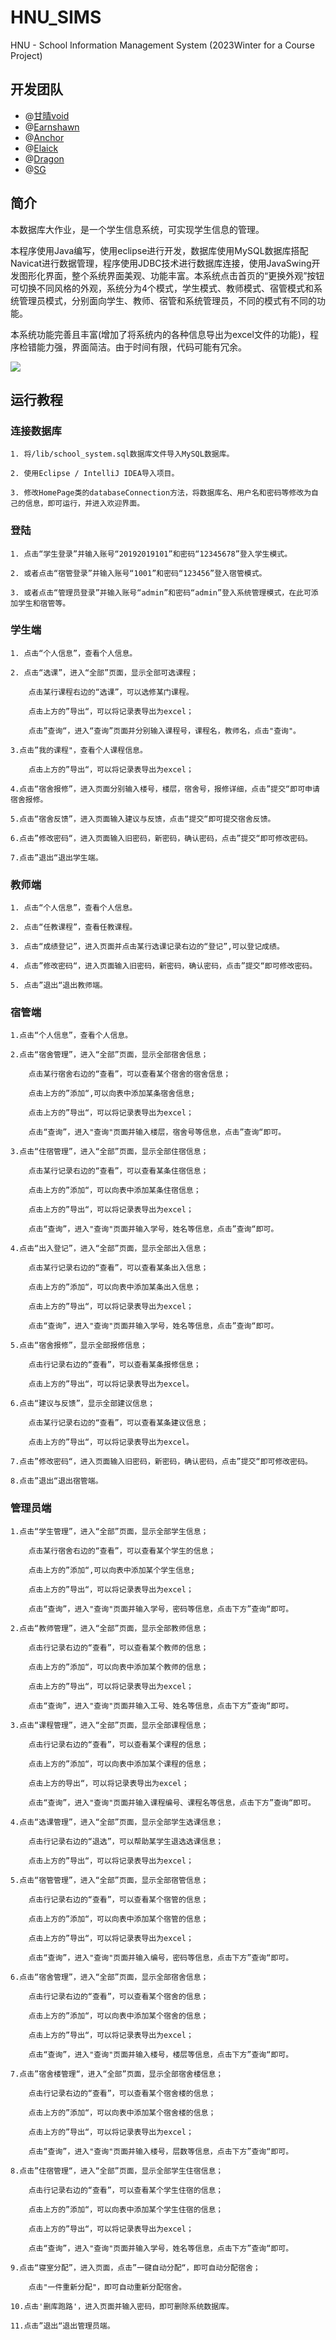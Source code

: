 # HNU_SIMS

HNU - School Information Management System (2023Winter for a Course Project)

## 开发团队

- @[甘晴void](https://github.com/wolfvoid)
- @[Earnshawn](https://github.com/Earnshawnlpl)
- @[Anchor](https://github.com/Anchorom)
- @[Elaick]()
- @[Dragon]()
- @[SG]()

## 简介

本数据库大作业，是一个学生信息系统，可实现学生信息的管理。

本程序使用Java编写，使用eclipse进行开发，数据库使用MySQL数据库搭配Navicat进行数据管理，程序使用JDBC技术进行数据库连接，使用JavaSwing开发图形化界面，整个系统界面美观、功能丰富。本系统点击首页的“更换外观”按钮可切换不同风格的外观，系统分为4个模式，学生模式、教师模式、宿管模式和系统管理员模式，分别面向学生、教师、宿管和系统管理员，不同的模式有不同的功能。

本系统功能完善且丰富(增加了将系统内的各种信息导出为excel文件的功能)，程序检错能力强，界面简洁。由于时间有限，代码可能有冗余。

![](E-R图.png)

## 运行教程

### 连接数据库

```
1. 将/lib/school_system.sql数据库文件导入MySQL数据库。

2. 使用Eclipse / IntelliJ IDEA导入项目。

3. 修改HomePage类的databaseConnection方法，将数据库名、用户名和密码等修改为自己的信息，即可运行，并进入欢迎界面。

```



### 登陆

```
1. 点击“学生登录”并输入账号“20192019101”和密码“12345678”登入学生模式。

2. 或者点击“宿管登录”并输入账号“1001”和密码“123456”登入宿管模式。

3. 或者点击“管理员登录”并输入账号“admin”和密码“admin”登入系统管理模式，在此可添加学生和宿管等。

```



### 学生端

```
1. 点击“个人信息”，查看个人信息。

2. 点击“选课”，进入“全部”页面，显示全部可选课程；

    点击某行课程右边的“选课”，可以选修某门课程。

    点击上方的”导出“，可以将记录表导出为excel；

    点击”查询“，进入“查询”页面并分别输入课程号，课程名，教师名，点击"查询"。

3.点击”我的课程"，查看个人课程信息。

    点击上方的”导出“，可以将记录表导出为excel；

4.点击“宿舍报修”，进入页面分别输入楼号，楼层，宿舍号，报修详细，点击”提交“即可申请宿舍报修。

5.点击“宿舍反馈”，进入页面输入建议与反馈，点击“提交“即可提交宿舍反馈。

6.点击”修改密码“，进入页面输入旧密码，新密码，确认密码，点击”提交“即可修改密码。

7.点击”退出“退出学生端。
```



### 教师端

```
1. 点击“个人信息”，查看个人信息。

2. 点击“任教课程”，查看任教课程。

3. 点击“成绩登记”，进入页面并点击某行选课记录右边的“登记”,可以登记成绩。

4. 点击”修改密码“，进入页面输入旧密码，新密码，确认密码，点击”提交“即可修改密码。

5. 点击”退出“退出教师端。
```



### 宿管端

```
1.点击“个人信息”，查看个人信息。

2.点击“宿舍管理”，进入“全部”页面，显示全部宿舍信息；

	点击某行宿舍右边的“查看”，可以查看某个宿舍的宿舍信息；

	点击上方的”添加“,可以向表中添加某条宿舍信息;

	点击上方的”导出“，可以将记录表导出为excel；

	点击“查询”，进入"查询"页面并输入楼层，宿舍号等信息，点击”查询“即可。

3.点击“住宿管理”，进入“全部”页面，显示全部住宿信息；

	点击某行记录右边的“查看”，可以查看某条住宿信息；

	点击上方的”添加“，可以向表中添加某条住宿信息；

	点击上方的”导出“，可以将记录表导出为excel；

	点击“查询”，进入"查询"页面并输入学号，姓名等信息，点击”查询“即可。

4.点击“出入登记”，进入“全部”页面，显示全部出入信息；

	点击某行记录右边的“查看”，可以查看某条出入信息；

	点击上方的”添加“，可以向表中添加某条出入信息；

	点击上方的”导出“，可以将记录表导出为excel；

	点击“查询”，进入"查询"页面并输入学号，姓名等信息，点击”查询“即可。

5.点击“宿舍报修”，显示全部报修信息；

	点击行记录右边的“查看”，可以查看某条报修信息；

	点击上方的”导出“，可以将记录表导出为excel。

6.点击“建议与反馈”，显示全部建议信息；

	点击某行记录右边的“查看”，可以查看某条建议信息；

	点击上方的”导出“，可以将记录表导出为excel。

7.点击”修改密码“，进入页面输入旧密码，新密码，确认密码，点击”提交“即可修改密码。

8.点击”退出“退出宿管端。
```



### 管理员端

```
1.点击“学生管理”，进入“全部”页面，显示全部学生信息；

	点击某行宿舍右边的“查看”，可以查看某个学生的信息；

	点击上方的”添加“,可以向表中添加某个学生信息;

	点击上方的”导出“，可以将记录表导出为excel；

	点击“查询”，进入"查询"页面并输入学号，密码等信息，点击下方”查询“即可。

2.点击“教师管理”，进入“全部”页面，显示全部教师信息；

	点击行记录右边的“查看”，可以查看某个教师的信息；

	点击上方的”添加“，可以向表中添加某个教师的信息；

	点击上方的”导出“，可以将记录表导出为excel；

	点击“查询”，进入"查询"页面并输入工号、姓名等信息，点击下方”查询“即可。

3.点击“课程管理”，进入“全部”页面，显示全部课程信息；

	点击行记录右边的“查看”，可以查看某个课程的信息；

	点击上方的”添加“，可以向表中添加某个课程的信息；

	点击上方的导出“，可以将记录表导出为excel；

	点击“查询”，进入"查询"页面并输入课程编号、课程名等信息，点击下方”查询“即可。

4.点击“选课管理”，进入“全部”页面，显示全部学生选课信息；
	
	点击行记录右边的“退选”，可以帮助某学生退选选课信息；

	点击上方的”导出“，可以将记录表导出为excel；

5.点击“宿管管理”，进入“全部”页面，显示全部宿管信息；

	点击行记录右边的“查看”，可以查看某个宿管的信息；

	点击上方的”添加“，可以向表中添加某个宿管的信息；

	点击上方的”导出“，可以将记录表导出为excel；

	点击“查询”，进入"查询"页面并输入编号，密码等信息，点击下方”查询“即可。

6.点击“宿舍管理”，进入“全部”页面，显示全部宿舍信息；

	点击行记录右边的“查看”，可以查看某个宿舍的信息；

	点击上方的”添加“，可以向表中添加某个宿舍的信息；

	点击上方的”导出“，可以将记录表导出为excel；

	点击“查询”，进入"查询"页面并输入楼号，楼层等信息，点击下方”查询“即可。

7.点击”宿舍楼管理“，进入“全部”页面，显示全部宿舍楼信息；

	点击行记录右边的“查看”，可以查看某个宿舍楼的信息；

	点击上方的”添加“，可以向表中添加某个宿舍楼的信息；

	点击上方的”导出“，可以将记录表导出为excel；

	点击“查询”，进入"查询"页面并输入楼号，层数等信息，点击下方”查询“即可。

8.点击”住宿管理“，进入“全部”页面，显示全部学生住宿信息；

	点击行记录右边的“查看”，可以查看某个学生住宿的信息；

	点击上方的”添加“，可以向表中添加某个学生住宿的信息；

	点击上方的”导出“，可以将记录表导出为excel；

	点击“查询”，进入"查询"页面并输入学号，姓名等信息，点击下方”查询“即可。

9.点击“寝室分配”，进入页面，点击”一键自动分配“，即可自动分配宿舍；

	点击"一件重新分配"，即可自动重新分配宿舍。

10.点击'删库跑路'，进入页面并输入密码，即可删除系统数据库。

11.点击”退出“退出管理员端。
```


